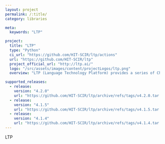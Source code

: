 ```yaml
---
layout: project
permalink: /:title/
category: libraries

meta:
  keywords: "LTP"

project:
  title: "LTP"
  type: "Python"
  ci_url: "https://github.com/HIT-SCIR/ltp/actions"
  url: "https://github.com/HIT-SCIR/ltp"
  project_official_url: "http://ltp.ai/"
  logo: "/src/assets/images/content/projectLogos/ltp.png"
  overview: "LTP (Language Technology Platform) provides a series of Chinese natural language processing tools. Users can use these tools to perform word segmentation, part-of-speech tagging, syntactic analysis, etc. on Chinese texts."

supported_releases:
  - release:
    version: "4.2.0"
    url: "https://github.com/HIT-SCIR/ltp/archive/refs/tags/v4.2.0.tar.gz"
  - release:
    version: "4.1.5"
    url: "https://github.com/HIT-SCIR/ltp/archive/refs/tags/v4.1.5.tar.gz"
  - release:
    version: "4.1.4"
    url: "https://github.com/HIT-SCIR/ltp/archive/refs/tags/v4.1.4.tar.gz"
---
```


<p>LTP</p>
